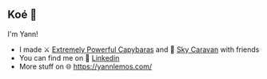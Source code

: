 ## Koé 👋
I'm Yann!

 - I made ⚔️ [Extremely Powerful Capybaras](https://store.steampowered.com/app/2089980/Extremely_Powerful_Capybaras/) and 🚀 [Sky Caravan](https://store.steampowered.com/app/1792270/Sky_Caravan/) with friends
 - You can find me on 💬 [Linkedin](https://www.linkedin.com/in/yannlemos/)
 - More stuff on 🌐 https://yannlemos.com/
